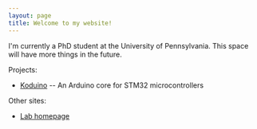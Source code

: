 ```yaml
---
layout: page
title: Welcome to my website!
---
```


I'm currently a PhD student at the University of Pennsylvania. This space will have more things in the future.

Projects:

* [Koduino](/koduino) -- An Arduino core for STM32 microcontrollers

Other sites:

* [Lab homepage](http://kodlab.seas.upenn.edu/Avik/Home)

